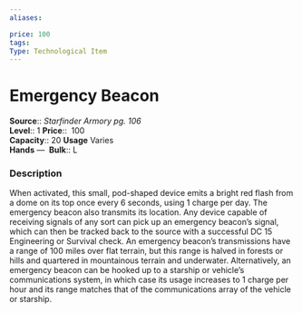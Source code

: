 ```yaml
---
aliases: 

price: 100
tags: 
Type: Technological Item
---
```


# Emergency Beacon

**Source**:: _Starfinder Armory pg. 106_  
**Level**:: 1
**Price**::  100  
**Capacity**:: 20 **Usage** Varies  
**Hands** — 
**Bulk**:: L

### Description

When activated, this small, pod-shaped device emits a bright red flash from a dome on its top once every 6 seconds, using 1 charge per day. The emergency beacon also transmits its location. Any device capable of receiving signals of any sort can pick up an emergency beacon’s signal, which can then be tracked back to the source with a successful DC 15 Engineering or Survival check. An emergency beacon’s transmissions have a range of 100 miles over flat terrain, but this range is halved in forests or hills and quartered in mountainous terrain and underwater. Alternatively, an emergency beacon can be hooked up to a starship or vehicle’s communications system, in which case its usage increases to 1 charge per hour and its range matches that of the communications array of the vehicle or starship.
